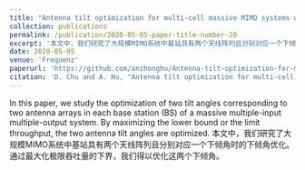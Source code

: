 ```yaml
---
title: "Antenna tilt optimization for multi-cell massive MIMO systems with two tilts"
collection: publications
permalink: /publication/2020-05-05-paper-title-number-20
excerpt: '本文中，我们研究了大规模MIMO系统中基站具有两个天线阵列且分别对应一个下倾角时的下倾角优化。通过最大化极限吞吐量的下界，我们得以优化这两个下倾角。'
date: 2020-05-05
venue: 'Frequenz'
paperurl: 'https://github.com/anzhonghu/Antenna-tilt-optimization-for-multi-cell-massive-MIMO-systems-with-two-tilts'
citation: 'D. Chu and A. Hu, "Antenna tilt optimization for multi-cell massive MIMO systems with two tilts," Frequenz, vol. PP, no. PP, pp. 1–9, May 2020.'
---
```

In this paper, we study the optimization of two tilt
angles corresponding to two antenna arrays in each base station
(BS) of a massive multiple-input multiple-output system.  By maximizing
the lower bound or the limit throughput, the two antenna tilt
angles are optimized.
本文中，我们研究了大规模MIMO系统中基站具有两个天线阵列且分别对应一个下倾角时的下倾角优化。通过最大化极限吞吐量的下界，我们得以优化这两个下倾角。
